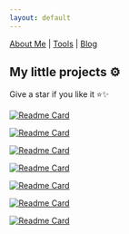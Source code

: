 ```yaml
---
layout: default
---
```


[About Me](./) | [Tools](https://tools.maoundis.com) | [Blog](https://blog.maoundis.com)

## My little projects ⚙️

Give a star if you like it ⭐✨

[![Readme Card](https://github-readme-stats.vercel.app/api/pin/?username=ikbal-hanafi&theme=buefy&repo=Doginer)](https://github.com/ikbal-hanafi/Doginer)

[![Readme Card](https://github-readme-stats.vercel.app/api/pin/?username=ikbal-hanafi&theme=buefy&repo=BotFucek)](https://github.com/ikbal-hanafi/BotFucek)

[![Readme Card](https://github-readme-stats.vercel.app/api/pin/?username=ikbal-hanafi&theme=buefy&repo=Snake)](https://github.com/ikbal-hanafi/Snake)

[![Readme Card](https://github-readme-stats.vercel.app/api/pin/?username=ikbal-hanafi&theme=buefy&repo=ig_tools)](https://github.com/ikbal-hanafi/ig_tools)

[![Readme Card](https://github-readme-stats.vercel.app/api/pin/?username=ikbal-hanafi&theme=buefy&repo=privmy)](https://github.com/ikbal-hanafi/privmy)

[![Readme Card](https://github-readme-stats.vercel.app/api/pin/?username=ikbal-hanafi&theme=buefy&repo=MathQuiz)](https://github.com/ikbal-hanafi/MathQuiz)

[![Readme Card](https://github-readme-stats.vercel.app/api/pin/?username=ikbal-hanafi&theme=buefy&repo=quran)](quran)

